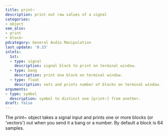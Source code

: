 ```yaml
---
title: print~
description: print out raw values of a signal
categories:
- object
see_also:
- print
- block~
pdcategory: General Audio Manipulation
last_update: '0.33'
inlets:
  1st:
  - type: signal
    description: signal block to print on terminal window.
  - type: bang
    description: print one block on terminal window.
  - type: float
    description: sets and prints number of blocks on terminal window. 
arguments:
- type: symbol
  description: symbol to distinct one [print~] from another.
draft: false
---
```

The print~ object takes a signal input and prints one or more blocks (or 'vectors') out when you send it a bang or a number. By default a block is 64 samples.